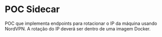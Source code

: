 # POC Sidecar

POC que implementa endpoints para rotacionar o IP da máquina usando NordVPN.
A rotação do IP deverá ser dentro de uma imagem Docker.

